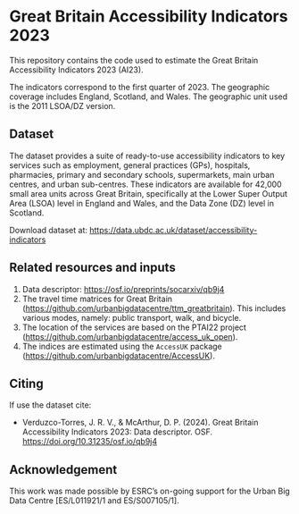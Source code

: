 # Great Britain Accessibility Indicators 2023

This repository contains the code used to estimate the Great Britain Accessibility Indicators 2023 (AI23). 

The indicators correspond to the first quarter of 2023. The geographic coverage  includes England, Scotland, and Wales. The geographic unit used is the 2011 LSOA/DZ version.

## Dataset

The dataset provides a suite of ready-to-use accessibility indicators to key services such as employment, general practices (GPs), hospitals, pharmacies, primary and secondary schools, supermarkets, main urban centres, and urban sub-centres. These indicators are available for 42,000 small area units across Great Britain, specifically at the Lower Super Output Area (LSOA) level in England and Wales, and the Data Zone (DZ) level in Scotland.

Download dataset at: <https://data.ubdc.ac.uk/dataset/accessibility-indicators>

## Related resources and inputs

1. Data descriptor: <https://osf.io/preprints/socarxiv/qb9j4>
2. The travel time matrices for Great Britain (<https://github.com/urbanbigdatacentre/ttm_greatbritain>). This includes  various modes, namely: public transport, walk, and bicycle.
3. The location of the services are based on the PTAI22 project (<https://github.com/urbanbigdatacentre/access_uk_open>).
4. The indices are estimated using the `AccessUK` package (<https://github.com/urbanbigdatacentre/AccessUK>).

## Citing

If use the dataset cite:

* Verduzco-Torres, J. R. V., & McArthur, D. P. (2024). Great Britain Accessibility Indicators 2023: Data descriptor. OSF. https://doi.org/10.31235/osf.io/qb9j4

## Acknowledgement

This work was made possible by ESRC’s on-going support for the Urban Big Data Centre [ES/L011921/1 and ES/S007105/1].
